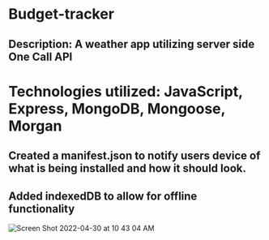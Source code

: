 # Budget-tracker

## Description: A weather app utilizing server side One Call API

# Technologies utilized: JavaScript, Express, MongoDB, Mongoose, Morgan

## Created a manifest.json to notify users device of what is being installed and how it should look.
## Added indexedDB to allow for offline functionality




![Screen Shot 2022-04-30 at 10 43 04 AM](https://user-images.githubusercontent.com/95160092/166112540-4b4016ba-48ea-4bf3-8801-a6f080beb327.png)

